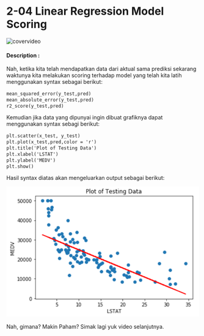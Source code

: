 # 2-04 Linear Regression Model Scoring

![covervideo](http://bit.ly/makeaicovervideo)

#### **Description :**

Nah, ketika kita telah mendapatkan data dari aktual sama prediksi sekarang waktunya kita melakukan scoring terhadap model yang telah kita latih menggunakan syntax sebagai berikut:

```
mean_squared_error(y_test,pred)
mean_absolute_error(y_test,pred)
r2_score(y_test,pred)
```

Kemudian jika data yang dipunyai ingin dibuat grafiknya dapat menggunakan syntax sebagi berikut:

```
plt.scatter(x_test, y_test)
plt.plot(x_test,pred,color = 'r')
plt.title('Plot of Testing Data')
plt.xlabel('LSTAT')
plt.ylabel('MEDV')
plt.show()
```

Hasil syntax diatas akan mengeluarkan output sebagai berikut:

![assets](https://github.com/BenedictusAryo/documents_assets/raw/master/New%20CourseMap/Intermediate%20Course/1_Linear%20Model%20and%20Intro%20to%20Supervised%20Machine%20Learning/assets/2019-05-17_11-28-47.png)

Nah, gimana? Makin Paham? Simak lagi yuk video selanjutnya.